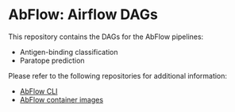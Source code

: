 # AbFlow: Airflow DAGs

This repository contains the DAGs for the AbFlow pipelines:

- Antigen-binding classification
- Paratope prediction

Please refer to the following repositories for additional information:
- [AbFlow CLI](https://github.com/alexpilotti/bbk-mres)
- [AbFlow container images](https://github.com/alexpilotti/docker-bbk-mres)
